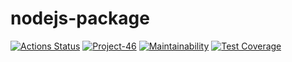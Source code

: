 # nodejs-package
[![Actions Status](https://github.com/ArthurFloyd/frontend-project-46/workflows/hexlet-check/badge.svg)](https://github.com/ArthurFloyd/frontend-project-46/actions)
[![Project-46](https://github.com/ArthurFloyd/frontend-project-46/actions/workflows/project-46.yml/badge.svg)](https://github.com/ArthurFloyd/frontend-project-46/actions/workflows/project-46.yml)
[![Maintainability](https://api.codeclimate.com/v1/badges/b38ae6aa03684cd9abaf/maintainability)](https://codeclimate.com/github/ArthurFloyd/frontend-project-46/maintainability)
[![Test Coverage](https://api.codeclimate.com/v1/badges/b38ae6aa03684cd9abaf/test_coverage)](https://codeclimate.com/github/ArthurFloyd/frontend-project-46/test_coverage)
